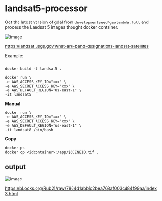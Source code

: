 # landsat5-processor

Get the latest version of gdal  from `developmentseed/geolambda:full` and process the Landsat 5 images thought docker container.


![image](https://user-images.githubusercontent.com/1152236/38962328-560ab012-4332-11e8-965a-fdfe6fab5c44.png)

https://landsat.usgs.gov/what-are-band-designations-landsat-satellites

Example:


```

docker build -t landsat5 .

docker run \
-e AWS_ACCESS_KEY_ID="xxx" \
-e AWS_SECRET_ACCESS_KEY="xxx" \
-e AWS_DEFAULT_REGION="us-east-1" \
-it landsat5

```

**Manual**

```
docker run \
-e AWS_ACCESS_KEY_ID="xxx" \
-e AWS_SECRET_ACCESS_KEY="xxx" \
-e AWS_DEFAULT_REGION="us-east-1" \
-it landsat8 /bin/bash
```

**Copy**

```
docker ps
docker cp <idcontainer>:/app/$SCENEID.tif .

```


## output
 

 ![image](https://user-images.githubusercontent.com/1152236/39007634-eaf9a8c4-43cb-11e8-8a42-523f971a6eb3.png)

https://bl.ocks.org/Rub21/raw/7864d1abb1c2bea768af003cd84f99aa/index3.html